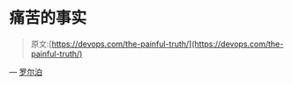 # 痛苦的事实

> 原文:[https://devops.com/the-painful-truth/](https://devops.com/the-painful-truth/)

— [罗尔泊](https://devops.com/author/breselman/)